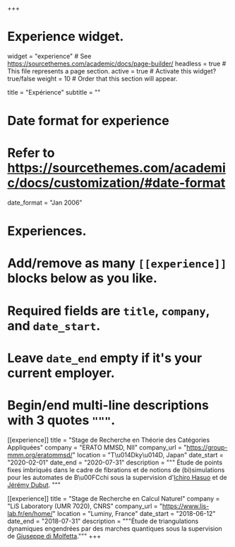 +++
# Experience widget.
widget = "experience"  # See https://sourcethemes.com/academic/docs/page-builder/
headless = true  # This file represents a page section.
active = true  # Activate this widget? true/false
weight = 10  # Order that this section will appear.

title = "Expérience"
subtitle = ""

# Date format for experience
#   Refer to https://sourcethemes.com/academic/docs/customization/#date-format
date_format = "Jan 2006"

# Experiences.
#   Add/remove as many `[[experience]]` blocks below as you like.
#   Required fields are `title`, `company`, and `date_start`.
#   Leave `date_end` empty if it's your current employer.
#   Begin/end multi-line descriptions with 3 quotes `"""`.
[[experience]]
  title = "Stage de Recherche en Théorie des Catégories Appliquées"
  company = "ERATO MMSD, NII"
  company_url = "https://group-mmm.org/eratommsd/"
  location = "T\u014Dky\u014D, Japan"
  date_start = "2020-02-01"
  date_end = "2020-07-31"
  description = """
  Étude de points fixes imbriqués dans le cadre de fibrations et de notions de (bi)simulations pour les automates de B\u00FCchi sous la supervision d'[Ichiro Hasuo](https://group-mmm.org/~ichiro/) et de [Jérémy Dubut](https://group-mmm.org/~dubut/).
  """

[[experience]]
  title = "Stage de Recherche en Calcul Naturel"
  company = "LiS Laboratory (UMR 7020), CNRS"
  company_url = "https://www.lis-lab.fr/en/home/"
  location = "Luminy, France"
  date_start = "2018-06-12"
  date_end = "2018-07-31"
  description = """Étude de triangulations dynamiques engendrées par des marches quantiques sous la supervision de [Giuseppe di Molfetta](https://www.giuseppe-dimolfetta.com/)."""
+++
